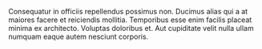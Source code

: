 Consequatur in officiis repellendus possimus non.
Ducimus alias qui a at maiores facere et reiciendis mollitia.
Temporibus esse enim facilis placeat minima ex architecto.
Voluptas doloribus et.
Aut cupiditate velit nulla ullam numquam eaque autem nesciunt corporis.